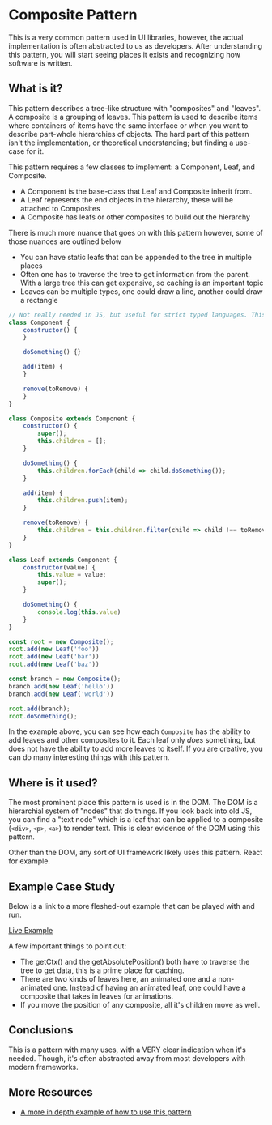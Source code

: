 # Composite Pattern

This is a very common pattern used in UI libraries, however, the actual implementation is often abstracted to us as developers. After understanding this pattern, you will start seeing places it exists and recognizing how software is written.

## What is it?

This pattern describes a tree-like structure with "composites" and "leaves". A composite is a grouping of leaves. This pattern is used to describe items where containers of items have the same interface or when you want to describe part-whole hierarchies of objects. The hard part of this pattern isn't the implementation, or theoretical understanding; but finding a use-case for it.

This pattern requires a few classes to implement: a Component, Leaf, and Composite. 

* A Component is the base-class that Leaf and Composite inherit from.
* A Leaf represents the end objects in the hierarchy, these will be attached to Composites
* A Composite has leafs or other composites to build out the hierarchy

There is much more nuance that goes on with this pattern however, some of those nuances are outlined below
* You can have static leafs that can be appended to the tree in multiple places
* Often one has to traverse the tree to get information from the parent. With a large tree this can get expensive, so caching is an important topic
* Leaves can be multiple types, one could draw a line, another could draw a rectangle

~~~javascript
// Not really needed in JS, but useful for strict typed languages. This is basically the interface the child classes will adhere to
class Component {
	constructor() {
	}

	doSomething() {}

	add(item) {
	}

	remove(toRemove) {
	}
}

class Composite extends Component {
	constructor() {
		super();
		this.children = [];
	}

	doSomething() {
		this.children.forEach(child => child.doSomething());
	}

	add(item) {
		this.children.push(item);
	}

	remove(toRemove) {
		this.children = this.children.filter(child => child !== toRemove);
	}
}

class Leaf extends Component {
	constructor(value) {
		this.value = value;
		super();
	}

	doSomething() {
		console.log(this.value)
	}
}

const root = new Composite();
root.add(new Leaf('foo'))
root.add(new Leaf('bar'))
root.add(new Leaf('baz'))

const branch = new Composite();
branch.add(new Leaf('hello'))
branch.add(new Leaf('world'))

root.add(branch);
root.doSomething();
~~~

In the example above, you can see how each `Composite` has the ability to add leaves and other composites to it. Each leaf only *does* something, but does not have the ability to add more leaves to itself. If you are creative, you can do many interesting things with this pattern. 

## Where is it used?

The most prominent place this pattern is used is in the DOM. The DOM is a hierarchial system of "nodes" that do things. If you look back into old JS, you can find a "text node" which is a leaf that can be applied to a composite (`<div>`, `<p>`, `<a>`) to render text. This is clear evidence of the DOM using this pattern.

Other than the DOM, any sort of UI framework likely uses this pattern. React for example.

## Example Case Study

Below is a link to a more fleshed-out example that can be played with and run.

[Live Example](https://repl.it/@I3uckwheat/composite-bot)

A few important things to point out:

* The getCtx() and the getAbsolutePosition() both have to traverse the tree to get data, this is a prime place for caching. 
* There are two kinds of leaves here, an animated one and a non-animated one. Instead of having an animated leaf, one could have a composite that takes in leaves for animations. 
* If you move the position of any composite, all it's children move as well.

## Conclusions

This is a pattern with many uses, with a VERY clear indication when it's needed. Though, it's often abstracted away from most developers with modern frameworks.

## More Resources

- [A more in depth example of how to use this pattern](https://jsmanifest.com/the-composite-pattern-in-javascript/)
